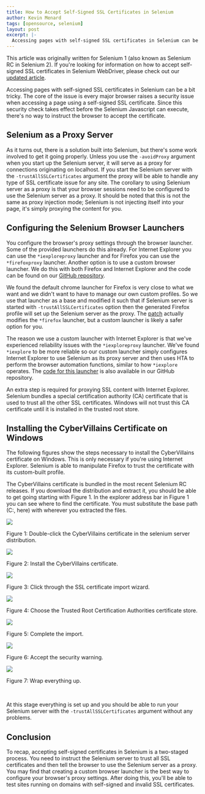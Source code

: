 ```yaml
---
title: How to Accept Self-Signed SSL Certificates in Selenium
author: Kevin Menard
tags: [opensource, selenium]
layout: post
excerpt: |-
  Accessing pages with self-signed SSL certificates in Selenium can be a bit tricky.  The core of the issue is every major browser raises a security issue when accessing a page using a self-signed SSL certificate.  Since this security check takes effect before the Selenium Javascript can execute, there's no way to instruct the browser to accept the certificate.
---
```


<div class='alert alert-block alert-info'>
  This article was originally written for Selenium 1 (also known as Selenium RC in 
  Selenium 2).  If you're looking for information on how to accept self-signed SSL certificates in Selenium WebDriver, please check out our <a href='/2013/03/05/how-to-accept-self-signed-ssl-certificates-in-selenium2.html'>updated article</a>.
</div>

Accessing pages with self-signed SSL certificates in Selenium can be a bit tricky.  The core of the issue is every major browser raises a security issue when accessing a page using a self-signed SSL certificate.  Since this security check takes effect before the Selenium Javascript can execute, there's no way to instruct the browser to accept the certificate.

Selenium as a Proxy Server
--------------------------

As it turns out, there is a solution built into Selenium, but there's some work involved to get it going properly.  Unless you use the `-avoidProxy` argument when you start up the Selenium server, it will serve as a proxy for connections originating on localhost.  If you start the Selenium server with the `-trustAllSSLCertificates` argument the proxy will be able to handle any type of SSL certificate issue for any site.  The corollary to using Selenium server as a proxy is that your browser sessions need to be configured to use the Selenium server as a proxy.  It should be noted that this is not the same as proxy injection mode; Selenium is not injecting itself into your page, it's simply proxying the content for you.

Configuring the Selenium Browser Launchers
------------------------------------------

You configure the browser's proxy settings through the browser launcher.  Some of the provided launchers do this already.  For Internet Explorer you can use the `*iexploreproxy` launcher and for Firefox you can use the `*firefoxproxy` launcher.  Another option is to use a custom browser launcher.  We do this with both Firefox and Internet Explorer and the code can be found on our [GitHub repository](http://github.com/mogotest/selenium).

We found the default chrome launcher for Firefox is very close to what we want and we didn't want to have to manage our own custom profiles.  So we use that launcher as a base and modified it such that if Selenium server is started with `-trustAllSSLCertificates` option then the generated Firefox profile will set up the Selenium server as the proxy.  The [patch](http://gist.github.com/364250) actually modifies the `*firefox` launcher, but a custom launcher is likely a safer option for you.

The reason we use a custom launcher with Internet Explorer is that we've experienced reliability issues with the `*iexploreproxy` launcher.  We've found `*iexplore` to be more reliable so our custom launcher simply configures Internet Explorer to use Selenium as its proxy server and then uses HTA to perform the browser automation functions, similar to how `*iexplore` operates.  The [code for this launcher](http://github.com/mogotest/selenium/blob/master/remote/server/src/java/org/openqa/selenium/server/browserlaunchers/InternetExplorerMogoLauncher.java) is also available in our GitHub repository.

An extra step is required for proxying SSL content with Internet Explorer.  Selenium bundles a special certification authority (CA) certificate that is used to trust all the other SSL certificates.  Windows will not trust this CA certificate until it is installed in the trusted root store.


Installing the CyberVillains Certificate on Windows
---------------------------------------------------

The following figures show the steps necessary to install the CyberVillains certificate on Windows.  This is only necessary if you're using Internet Explorer.  Selenium is able to manipulate Firefox to trust the certificate with its custom-built profile.

The CyberVillains certificate is bundled in the most recent Selenium RC releases.  If you download the distribution and extract it, you should be able to get going starting with Figure 1.  In the explorer address bar in Figure 1 you can see where to find the certificate.  You must substitute the base path (C:\, here) with wherever you extracted the files.

<div class="figure">
  <img src="/images/static/how-to-accept-self-signed-certificates-in-selenium/cybervillains_certificate.png" />

  Figure 1: Double-click the CyberVillains certificate in the selenium server distribution.
</div>

<div class="figure">
  <img src="/images/static/how-to-accept-self-signed-certificates-in-selenium/install_certificate.png" />

  Figure 2: Install the CyberVillains certificate.
</div>

<div class="figure">
  <img src="/images/static/how-to-accept-self-signed-certificates-in-selenium/certificate_import_wizard.png" />

  Figure 3: Click through the SSL certificate import wizard.
</div>

<div class="figure">
  <img src="/images/static/how-to-accept-self-signed-certificates-in-selenium/choosing_the_certificate_store.png" />

  Figure 4: Choose the Trusted Root Certification Authorities certificate store.
</div>

<div class="figure">
  <img src="/images/static/how-to-accept-self-signed-certificates-in-selenium/finish_wizard.png" />

  Figure 5: Complete the import.
</div>

<div class="figure">
  <img src="/images/static/how-to-accept-self-signed-certificates-in-selenium/security_warning.png" />

  Figure 6: Accept the security warning.
</div>

<div class="figure">
  <img src="/images/static/how-to-accept-self-signed-certificates-in-selenium/successful_import.png" />

  Figure 7: Wrap everything up.
</div>
<br />

At this stage everything is set up and you should be able to run your Selenium server with the `-trustAllSSLCertificates` argument without any problems.

Conclusion
----------

To recap, accepting self-signed certificates in Selenium is a two-staged process.  You need to instruct the Selenium server to trust all SSL certificates and then tell the browser to use the Selenium server as a proxy.  You may find that creating a custom browser launcher is the best way to configure your browser's proxy settings.  After doing this, you'll be able to test sites running on domains with self-signed and invalid SSL certificates.
